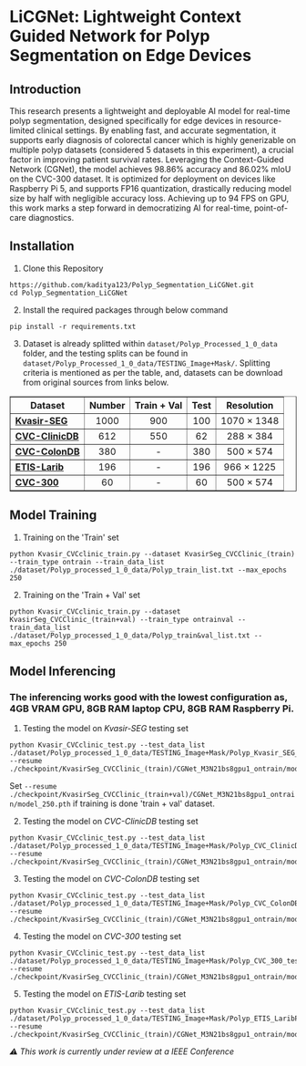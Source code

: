# LiCGNet: Lightweight Context Guided Network for Polyp Segmentation on Edge Devices

## Introduction 

This research presents a lightweight and deployable AI model for real-time polyp segmentation, designed specifically for edge devices in resource-limited clinical settings. By enabling fast, and accurate segmentation, it supports early diagnosis of colorectal cancer which is highly generizable on multiple polyp datasets (considered 5 datasets in this experiment), a crucial factor in improving patient survival rates. Leveraging the Context-Guided Network (CGNet), the model achieves 98.86% accuracy and 86.02% mIoU on the CVC-300 dataset. It is optimized for deployment on devices like Raspberry Pi 5, and supports FP16 quantization, drastically reducing model size by half with negligible accuracy loss. Achieving up to 94 FPS on GPU, this work marks a step forward in democratizing AI for real-time, point-of-care diagnostics.

## Installation
1) Clone this Repository
```
https://github.com/kaditya123/Polyp_Segmentation_LiCGNet.git
cd Polyp_Segmentation_LiCGNet
```
2) Install the required packages through below command
```
pip install -r requirements.txt
```
3) Dataset is already splitted within ```dataset/Polyp_Processed_1_0_data``` folder, and the testing splits can be found in ```dataset/Polyp_Processed_1_0_data/TESTING_Image+Mask/```. Splitting criteria is mentioned as per the table, and, datasets can be download from original sources from links below.
<table align="center" border="1" cellspacing="0" cellpadding="8" style="border-collapse:collapse; text-align:center; width:100%;">
  <tr>
    <th>Dataset</th>
    <th>Number</th>
    <th>Train + Val</th>
    <th>Test</th>
    <th>Resolution</th>
  </tr>
  <tr>
    <td align="left"><b> <a href="https://datasets.simula.no/kvasir-seg/" title="Kvasir-SEG Dataset">Kvasir-SEG</a> </b> </td>
    <td>1000</td>
    <td>900</td>
    <td>100</td>
    <td>1070 × 1348</td>
  </tr>
  <tr>
    <td align="left"><b> <a href="https://polyp.grand-challenge.org/CVCClinicDB/" title="CVC-ClinicDB Dataset">CVC-ClinicDB</a> </b> </td>
    <td>612</td>
    <td>550</td>
    <td>62</td>
    <td>288 × 384</td>
  </tr>
  <tr>
    <td align="left"><b>  <a href="https://figshare.com/articles/figure/Polyp_DataSet_zip/21221579?file=37636550" title="CVC-ColonDB Dataset">CVC-ColonDB</a> </b></td>
    <td>380</td>
    <td>-</td>
    <td>380</td>
    <td>500 × 574</td>
  </tr>
  <tr>
    <td align="left"><b> <a href="https://link.springer.com/article/10.1007/s11548-013-0926-3" title="ETIS-Larib Dataset">ETIS-Larib</a> </b></td>
    <td>196</td>
    <td>-</td>
    <td>196</td>
    <td>966 × 1225</td>
  </tr>
  <tr>
    <td align="left"><b> <a href="https://figshare.com/articles/figure/Polyp_DataSet_zip/21221579?file=37636550" title="CVC-300 Dataset">CVC-300</a></b></td>
    <td>60</td>
    <td>-</td>
    <td>60</td>
    <td>500 × 574</td>
  </tr>
</table>



## Model Training
1) Training on the 'Train' set
```
python Kvasir_CVCclinic_train.py --dataset KvasirSeg_CVCClinic_(train) --train_type ontrain --train_data_list ./dataset/Polyp_processed_1_0_data/Polyp_train_list.txt --max_epochs 250
```
2) Training on the 'Train + Val' set
```
python Kvasir_CVCclinic_train.py --dataset KvasirSeg_CVCClinic_(train+val) --train_type ontrainval --train_data_list ./dataset/Polyp_processed_1_0_data/Polyp_train&val_list.txt --max_epochs 250
```
## Model Inferencing
### The inferencing works good with the lowest configuration as, 4GB VRAM GPU, 8GB RAM laptop CPU, 8GB RAM Raspberry Pi.

1) Testing the model on *Kvasir-SEG* testing set
```
python Kvasir_CVCclinic_test.py --test_data_list ./dataset/Polyp_processed_1_0_data/TESTING_Image+Mask/Polyp_Kvasir_SEG_test_list.txt --resume ./checkpoint/KvasirSeg_CVCClinic_(train)/CGNet_M3N21bs8gpu1_ontrain/model_250.pth
```
Set ```--resume ./checkpoint/KvasirSeg_CVCClinic_(train+val)/CGNet_M3N21bs8gpu1_ontrain/model_250.pth``` if training is done 'train + val' dataset.

2) Testing the model on *CVC-ClinicDB* testing set
```
python Kvasir_CVCclinic_test.py --test_data_list ./dataset/Polyp_processed_1_0_data/TESTING_Image+Mask/Polyp_CVC_ClinicDB_test_list.txt --resume ./checkpoint/KvasirSeg_CVCClinic_(train)/CGNet_M3N21bs8gpu1_ontrain/model_250.pth
```

3) Testing the model on *CVC-ColonDB* testing set
```
python Kvasir_CVCclinic_test.py --test_data_list ./dataset/Polyp_processed_1_0_data/TESTING_Image+Mask/Polyp_CVC_ColonDB_test_list.txt --resume ./checkpoint/KvasirSeg_CVCClinic_(train)/CGNet_M3N21bs8gpu1_ontrain/model_250.pth
```

4) Testing the model on *CVC-300* testing set
```
python Kvasir_CVCclinic_test.py --test_data_list ./dataset/Polyp_processed_1_0_data/TESTING_Image+Mask/Polyp_CVC_300_test_list.txt --resume ./checkpoint/KvasirSeg_CVCClinic_(train)/CGNet_M3N21bs8gpu1_ontrain/model_250.pth
```

5) Testing the model on *ETIS-Larib* testing set
```
python Kvasir_CVCclinic_test.py --test_data_list ./dataset/Polyp_processed_1_0_data/TESTING_Image+Mask/Polyp_ETIS_LaribPolypDB_test_list.txt --resume ./checkpoint/KvasirSeg_CVCClinic_(train)/CGNet_M3N21bs8gpu1_ontrain/model_250.pth
``` 


*⚠️ This work is currently under review at a IEEE Conference*

